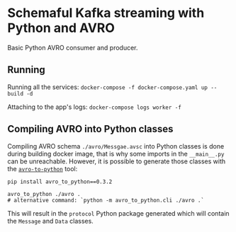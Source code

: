 # Schemaful Kafka streaming with Python and AVRO

Basic Python AVRO consumer and producer.

## Running

Running all the services:
`docker-compose -f docker-compose.yaml up --build -d`

Attaching to the app's logs:
`docker-compose logs worker -f`

## Compiling AVRO into Python classes

Compiling AVRO schema `./avro/Messgae.avsc` into Python classes
is done during building docker image, that is why some imports
in the `__main__.py` can be unreachable. However, it is possible to
generate those classes with the [`avro-to-python`](https://pypi.org/project/avro-to-python/)
tool:
```shell
pip install avro_to_python==0.3.2

avro_to_python ./avro . 
# alternative command: `python -m avro_to_python.cli ./avro .`
```
This will result in the `protocol` Python package generated which will contain
the `Message` and `Data` classes.